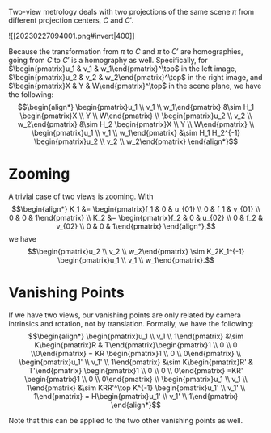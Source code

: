Two-view metrology deals with two projections of the same scene $\pi$ from different projection centers, $C$ and $C'$.

![[20230227094001.png#invert|400]]

Because the transformation from $\pi$ to $C$ and $\pi$ to $C'$ are homographies, going from $C$ to $C'$ is a homography as well. Specifically, for $\begin{pmatrix}u_1 & v_1 & w_1\end{pmatrix}^\top$ in the left image, $\begin{pmatrix}u_2 & v_2 & w_2\end{pmatrix}^\top$ in the right image, and $\begin{pmatrix}X & Y & W\end{pmatrix}^\top$ in the scene plane, we have the following: $$\begin{align*} \begin{pmatrix}u_1 \\ v_1 \\ w_1\end{pmatrix} &\sim H_1 \begin{pmatrix}X \\ Y \\ W\end{pmatrix} \\ \begin{pmatrix}u_2 \\ v_2 \\ w_2\end{pmatrix} &\sim H_2 \begin{pmatrix}X \\ Y \\ W\end{pmatrix} \\ \begin{pmatrix}u_1 \\ v_1 \\ w_1\end{pmatrix} &\sim H_1 H_2^{-1} \begin{pmatrix}u_2 \\ v_2 \\ w_2\end{pmatrix} \end{align*}$$

# Zooming
A trivial case of two views is zooming. With $$\begin{align*} K_1 &= \begin{pmatrix}f_1 & 0 & u_{01} \\ 0 & f_1 & v_{01} \\ 0 & 0 & 1\end{pmatrix} \\ K_2 &= \begin{pmatrix}f_2 & 0 & u_{02} \\ 0 & f_2 & v_{02} \\ 0 & 0 & 1\end{pmatrix} \end{align*},$$ we have $$\begin{pmatrix}u_2 \\ v_2 \\ w_2\end{pmatrix} \sim K_2K_1^{-1} \begin{pmatrix}u_1 \\ v_1 \\ w_1\end{pmatrix}.$$

# Vanishing Points
If we have two views, our vanishing points are only related by camera intrinsics and rotation, not by translation. Formally, we have the following: $$\begin{align*} \begin{pmatrix}u_1 \\ v_1 \\ 1\end{pmatrix} &\sim K\begin{pmatrix}R & T\end{pmatrix}\begin{pmatrix}1 \\ 0 \\ 0 \\0\end{pmatrix} = KR \begin{pmatrix}1 \\ 0 \\ 0\end{pmatrix} \\ \begin{pmatrix}u_1' \\ v_1' \\ 1\end{pmatrix} &\sim K\begin{pmatrix}R' & T'\end{pmatrix} \begin{pmatrix}1 \\ 0 \\ 0 \\ 0\end{pmatrix} =KR' \begin{pmatrix}1 \\ 0 \\ 0\end{pmatrix} \\ \begin{pmatrix}u_1 \\ v_1 \\ 1\end{pmatrix} &\sim KRR'^\top K^{-1} \begin{pmatrix}u_1' \\ v_1' \\ 1\end{pmatrix} = H\begin{pmatrix}u_1' \\ v_1' \\ 1\end{pmatrix} \end{align*}$$

Note that this can be applied to the two other vanishing points as well.